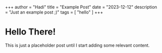 +++
author = "Hadi"
title = "Example Post"
date = "2023-12-12"
description = "Just an example post ;)"
tags = [
    "hello"
]
+++

# Hello There!

This is just a placeholder post until I start adding some relevant content.
